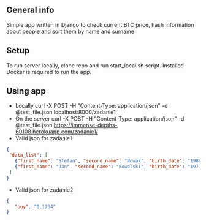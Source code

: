 ## General info
Simple app written in Django to check current BTC price, hash information about people and sort them by name and surname

## Setup
To run server locally, clone repo and run start_local.sh script. Installed Docker is required to run the app.

## Using app
 * Locally 
 curl -X POST -H "Content-Type: application/json" -d @test_file.json localhost:8000/zadanie1
 * On the server
 curl -X POST -H "Content-Type: application/json" -d @test_file.json https://immense-depths-60108.herokuapp.com/zadanie1/
 * Valid json for zadanie1
 ```json
{
  "data_list": [
    {"first_name": "Stefan", "second_name": "Nowak", "birth_date": "1988-06-18"},
    {"first_name": "Jan", "second_name": "Kowalski", "birth_date": "1977-11-10"}
  ]
}
```
* Valid json for zadanie2
 ```json
{
    "buy": "0.1234"
}

```
